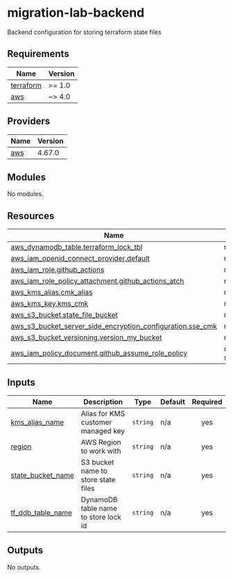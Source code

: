 # migration-lab-backend
Backend configuration for storing terraform state files
<!-- BEGIN_TF_DOCS -->
## Requirements

| Name | Version |
|------|---------|
| <a name="requirement_terraform"></a> [terraform](#requirement\_terraform) | >= 1.0 |
| <a name="requirement_aws"></a> [aws](#requirement\_aws) | ~> 4.0 |

## Providers

| Name | Version |
|------|---------|
| <a name="provider_aws"></a> [aws](#provider\_aws) | 4.67.0 |

## Modules

No modules.

## Resources

| Name | Type |
|------|------|
| [aws_dynamodb_table.terraform_lock_tbl](https://registry.terraform.io/providers/hashicorp/aws/latest/docs/resources/dynamodb_table) | resource |
| [aws_iam_openid_connect_provider.default](https://registry.terraform.io/providers/hashicorp/aws/latest/docs/resources/iam_openid_connect_provider) | resource |
| [aws_iam_role.github_actions](https://registry.terraform.io/providers/hashicorp/aws/latest/docs/resources/iam_role) | resource |
| [aws_iam_role_policy_attachment.github_actions_atch](https://registry.terraform.io/providers/hashicorp/aws/latest/docs/resources/iam_role_policy_attachment) | resource |
| [aws_kms_alias.cmk_alias](https://registry.terraform.io/providers/hashicorp/aws/latest/docs/resources/kms_alias) | resource |
| [aws_kms_key.kms_cmk](https://registry.terraform.io/providers/hashicorp/aws/latest/docs/resources/kms_key) | resource |
| [aws_s3_bucket.state_file_bucket](https://registry.terraform.io/providers/hashicorp/aws/latest/docs/resources/s3_bucket) | resource |
| [aws_s3_bucket_server_side_encryption_configuration.sse_cmk](https://registry.terraform.io/providers/hashicorp/aws/latest/docs/resources/s3_bucket_server_side_encryption_configuration) | resource |
| [aws_s3_bucket_versioning.version_my_bucket](https://registry.terraform.io/providers/hashicorp/aws/latest/docs/resources/s3_bucket_versioning) | resource |
| [aws_iam_policy_document.github_assume_role_policy](https://registry.terraform.io/providers/hashicorp/aws/latest/docs/data-sources/iam_policy_document) | data source |

## Inputs

| Name | Description | Type | Default | Required |
|------|-------------|------|---------|:--------:|
| <a name="input_kms_alias_name"></a> [kms\_alias\_name](#input\_kms\_alias\_name) | Alias for KMS customer managed key | `string` | n/a | yes |
| <a name="input_region"></a> [region](#input\_region) | AWS Region to work with | `string` | n/a | yes |
| <a name="input_state_bucket_name"></a> [state\_bucket\_name](#input\_state\_bucket\_name) | S3 bucket name to store state files | `string` | n/a | yes |
| <a name="input_tf_ddb_table_name"></a> [tf\_ddb\_table\_name](#input\_tf\_ddb\_table\_name) | DynamoDB table name to store lock id | `string` | n/a | yes |

## Outputs

No outputs.
<!-- END_TF_DOCS -->